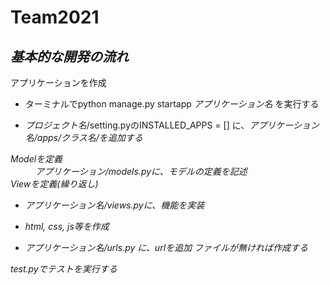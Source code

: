 # **Team2021**



## *基本的な開発の流れ*


<dt> アプリケーションを作成

  - ターミナルでpython manage.py startapp <em>アプリケーション名</em> を実行する
  
  - <em>プロジェクト名</em>/setting.pyのINSTALLED_APPS = [] に、<em>アプリケーション名/apps/クラス名/を追加する

<dt> Modelを定義

<dd> <em>アプリケーション</em>/models.pyに、モデルの定義を記述

<dt> <em>Viewを定義(繰り返し)</em>

  - <em>アプリケーション名</em>/views.pyに、機能を実装
  
  - html, css, js等を作成
  
  - <em>アプリケーション名</em>/urls.py に、urlを追加 ファイルが無ければ作成する

<dt> test.pyでテストを実行する
